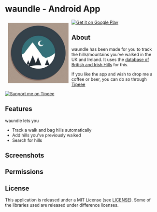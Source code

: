 # waundle - Android App

<img src="./images/WaundleIcon.jpg" align="left" width="200" hspace="10" vspace="10" />

<p align="left">
  <a href="https://play.google.com/store/apps/details?id=net.ddns.ajefferiss.waundle">
    <img alt="Get it on Google Play" height="80" src="https://play.google.com/intl/en_us/badges/images/generic/en_badge_web_generic.png" />
  </a>
</p>

## About

waundle has been made for you to track the hills/mountains you've walked in the UK and Ireland. It
uses the [database of British and Irish Hills](https://www.hills-database.co.uk/) for this.

If you like the app and wish to drop me a coffee or beer, you can do so
through [Tipeee](https://en.tipeee.com/adam-j)

<a href="https://en.tipeee.com/adam-j">
  <img alt="Support me on Tipeee" width="172" height="92" src="https://en.tipeee.com/img/pedago/tipeee-tip-btn.png" />
</a>

## Features

waundle lets you

- Track a walk and bag hills automatically
- Add hills you've previously walked
- Search for hills

## Screenshots

## Permissions

## License

This application is released under a MIT License (see [LICENSE](LICENSE)). Some of the libraries
used are released under difference licenses.

